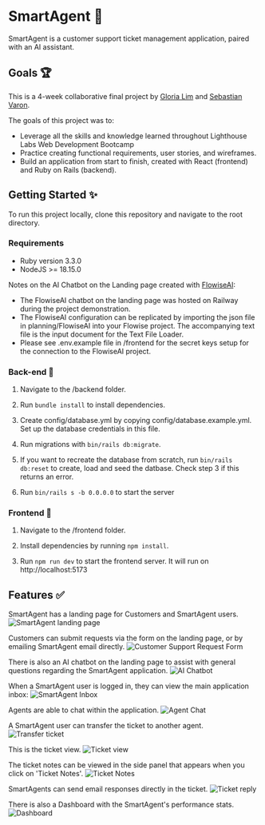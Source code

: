 # SmartAgent 💬
SmartAgent is a customer support ticket management application, paired with an AI assistant.

## Goals 🏆

This is a 4-week collaborative final project by [Gloria Lim](https://github.com/glowiep) and [Sebastian Varon](https://github.com/svaronc).

The goals of this project was to:
- Leverage all the skills and knowledge learned throughout Lighthouse Labs Web Development Bootcamp
- Practice creating functional requirements, user stories, and wireframes.
- Build an application from start to finish, created with React (frontend) and Ruby on Rails (backend).



## Getting Started ✨
To run this project locally, clone this repository and navigate to the root directory.

### Requirements
- Ruby version 3.3.0
- NodeJS >= 18.15.0

Notes on the AI Chatbot on the Landing page created with [FlowiseAI](https://flowiseai.com/):
- The FlowiseAI chatbot on the landing page was hosted on Railway during the project demonstration. 
- The FlowiseAI configuration can be replicated by importing the json file in planning/FlowiseAI into your Flowise project. The accompanying text file is the input document for the Text File Loader.
- Please see .env.example file in /frontend for the secret keys setup for the connection to the FlowiseAI project.

### Back-end 🚅
1. Navigate to the /backend folder.

2. Run ```bundle install``` to install dependencies.

3. Create config/database.yml by copying config/database.example.yml. Set up the database credentials in this file.

4. Run migrations with ```bin/rails db:migrate```.

4. If you want to recreate the database from scratch, run ```bin/rails db:reset``` to create, load and seed the datbase. Check step 3 if this returns an error.

5. Run ```bin/rails s -b 0.0.0.0``` to start the server

### Frontend 🚀
1. Navigate to the /frontend folder.

2. Install dependencies by running ```npm install```.

3. Run ```npm run dev``` to start the frontend server. It will run on http://localhost:5173



## Features ✅

SmartAgent has a landing page for Customers and SmartAgent users.
![SmartAgent landing page](https://github.com/glowiep/SmartAgent/blob/main/planning/docs/1_LandingPage.png?raw=true)

Customers can submit requests via the form on the landing page, or by emailing SmartAgent email directly.
![Customer Support Request Form](https://github.com/glowiep/SmartAgent/blob/main/planning/docs/2_CustomerSupportRequestForm.png?raw=true)

There is also an AI chatbot on the landing page to assist with general questions regarding the SmartAgent application.
![AI Chatbot](https://github.com/glowiep/SmartAgent/blob/main/planning/docs/3_Chatbot.png?raw=true)

When a SmartAgent user is logged in, they can view the main application inbox:
![SmartAgent Inbox](https://github.com/glowiep/SmartAgent/blob/main/planning/docs/4_SmartAgentInbox.png?raw=true)

Agents are able to chat within the application.
![Agent Chat](https://github.com/glowiep/SmartAgent/blob/main/planning/docs/5_AgentChat.png?raw=true)

A SmartAgent user can transfer the ticket to another agent.
![Transfer ticket](https://github.com/glowiep/SmartAgent/blob/main/planning/docs/6_TransferTicket.png?raw=true)


This is the ticket view. 
![Ticket view](https://github.com/glowiep/SmartAgent/blob/main/planning/docs/7_TicketView.png?raw=true)


The ticket notes can be viewed in the side panel that appears when you click on 'Ticket Notes'. 
![Ticket Notes](https://github.com/glowiep/SmartAgent/blob/main/planning/docs/7_TicketView.png?raw=true)


SmartAgents can send email responses directly in the ticket.
![Ticket reply](https://github.com/glowiep/SmartAgent/blob/main/planning/docs/9_TicketReply.png?raw=true)

There is also a Dashboard with the SmartAgent's performance stats.
![Dashboard](https://github.com/glowiep/SmartAgent/blob/main/planning/docs/10_Dashboard.png?raw=true)

<!-- <details>
  <summary>Backend Dependencies 🪄</summary>

  ### Ruby Version
  - **ruby** (3.3.0): Ruby programming language version used in the backend.

  ### Ruby Gems
  - **rails** (~> 7.1.3, >= 7.1.3.2): Ruby on Rails framework for building web applications.
  - **pg** (~> 1.1): PostgreSQL adapter for Active Record, used as the database.
  - **puma** (>= 5.0): Web server used for serving the Rails application.
  - **jbuilder**: Gem for building JSON APIs in Rails.
  - **email_reply_parser**: Gem for parsing email replies in Rails applications.
  - **bcrypt** (~> 3.1.7): Ruby gem for password hashing and authentication.
  - **devise** (~> 4.9, >= 4.9.3): Flexible authentication solution for Rails applications.
  - **tzinfo-data**: Gem providing timezone data for Rails applications.
  - **bootsnap**: Gem for reducing boot times through caching.
  - **rubocop**: Ruby code style checker and formatter.
  - **ruby-lsp**: Ruby Language Server Protocol implementation.
  - **rack-cors**: Gem for handling Cross-Origin Resource Sharing (CORS) in Rack-based applications.

  <details>
    <summary>📌 Backend Development and Test Dependencies</summary>
    
    - **debug**: Gem for debugging Rails applications (platforms: MRI, Windows).
    - **faker**: Gem for generating fake data for testing.
    - **rspec-rails**: Testing framework for Rails applications.
  </details>
</details>

<details>
  <summary>Frontend Dependencies 🪄</summary>

  - **@react-oauth/google** (^0.12.1): Used for Google OAuth authentication in React applications.
  - **axios** (^1.6.8): A promise-based HTTP client for making API requests.
  - **dompurify** (^3.0.11): Helps prevent XSS (Cross-Site Scripting) attacks by sanitizing HTML content.
  - **formik** (^2.4.5): Formik is used for building forms in React and handling form state.
  - **localforage** (^1.10.0): Provides a simple localStorage-like API for storing data asynchronously.
  - **match-sorter** (^6.3.4): Utility for sorting and filtering arrays based on user input.
  - **react** (^18.2.0) and **react-dom** (^18.2.0): Core React libraries for building user interfaces.
  - **react-icons** (^5.0.1): Library containing a collection of popular icons for React applications.
  - **react-quill** (^2.0.0): Rich text editor component for React applications.
  - **react-router-dom** (^6.22.3): React bindings for the React Router library, used for routing in React applications.
  - **sort-by** (^1.2.0): Utility function for sorting arrays of objects by specific keys.
  - **yup** (^1.4.0): A JavaScript schema builder for validation, used with Formik for form validation.

  <details>
    <summary>📌 Frontend Development and Test Dependencies</summary>

    #### TypeScript Types
    - **@types/react** (^18.2.66): TypeScript types for React.
    - **@types/react-dom** (^18.2.22): TypeScript types for ReactDOM.

    #### Vite and React Plugins
    - **@vitejs/plugin-react** (^4.2.1): Vite plugin for React support.

    #### CSS and Styling
    - **autoprefixer** (^10.4.19): PostCSS plugin to parse CSS and add vendor prefixes.
    - **daisyui** (^4.8.0): Tailwind CSS components and utilities.
    - **postcss** (^8.4.38): Tool for transforming CSS with JavaScript plugins.
    - **tailwindcss** (^3.4.1): Utility-first CSS framework for styling.

    #### Linting and Code Quality
    - **eslint** (^8.57.0): JavaScript and TypeScript linter.
    - **eslint-plugin-react** (^7.34.1): ESLint plugin for React.
    - **eslint-plugin-react-hooks** (^4.6.0): ESLint plugin for React hooks.
    - **eslint-plugin-react-refresh** (^0.4.6): ESLint plugin for React Refresh.

    #### Build Tools
    - **vite** (^5.2.0): Build tool for modern web development with fast build times.
  </details>
</details> -->